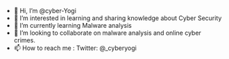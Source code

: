 - 👋 Hi, I’m @cyber-Yogi
- 👀 I’m interested in learning and sharing knowledge about Cyber Security 
- 🌱 I’m currently learning Malware analysis
- 💞️ I’m looking to collaborate on malware analysis and online cyber crimes.
- 📫 How to reach me : Twitter:  @_cyberyogi

<!---
cyber-Yogi/cyber-Yogi is a ✨ special ✨ repository because its `README.md` (this file) appears on your GitHub profile.
You can click the Preview link to take a look at your changes.
--->
